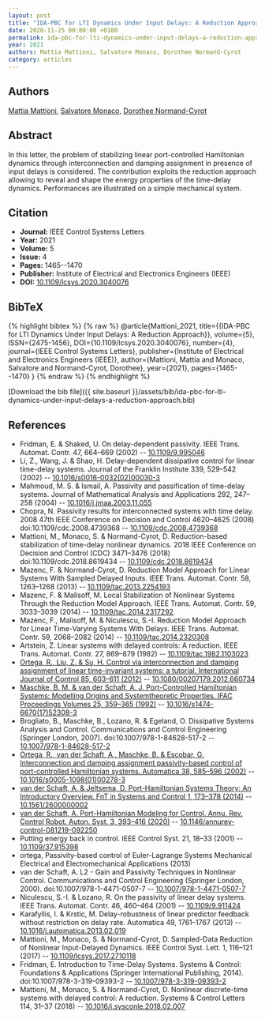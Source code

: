 ```yaml
---
layout: post
title: "IDA-PBC for LTI Dynamics Under Input Delays: A Reduction Approach"
date: 2020-11-25 00:00:00 +0100
permalink: ida-pbc-for-lti-dynamics-under-input-delays-a-reduction-approach
year: 2021
authors: Mattia Mattioni, Salvatore Monaco, Dorothee Normand-Cyrot
category: articles
---
```

 
## Authors
[Mattia Mattioni](authors/mattia-mattioni), [Salvatore Monaco](authors/salvatore-monaco), [Dorothee Normand-Cyrot](authors/dorothee-normand-cyrot)
 
## Abstract
In this letter, the problem of stabilizing linear port-controlled Hamiltonian dynamics through interconnection and damping assignment in presence of input delays is considered. The contribution exploits the reduction approach allowing to reveal and shape the energy properties of the time-delay dynamics. Performances are illustrated on a simple mechanical system.
 
## Citation
- **Journal:** IEEE Control Systems Letters
- **Year:** 2021
- **Volume:** 5
- **Issue:** 4
- **Pages:** 1465--1470
- **Publisher:** Institute of Electrical and Electronics Engineers (IEEE)
- **DOI:** [10.1109/lcsys.2020.3040076](https://doi.org/10.1109/lcsys.2020.3040076)
 
## BibTeX
{% highlight bibtex %}
{% raw %}
@article{Mattioni_2021,
  title={{IDA-PBC for LTI Dynamics Under Input Delays: A Reduction Approach}},
  volume={5},
  ISSN={2475-1456},
  DOI={10.1109/lcsys.2020.3040076},
  number={4},
  journal={IEEE Control Systems Letters},
  publisher={Institute of Electrical and Electronics Engineers (IEEE)},
  author={Mattioni, Mattia and Monaco, Salvatore and Normand-Cyrot, Dorothee},
  year={2021},
  pages={1465--1470}
}
{% endraw %}
{% endhighlight %}
 
[Download the bib file]({{ site.baseurl }}/assets/bib/ida-pbc-for-lti-dynamics-under-input-delays-a-reduction-approach.bib)
 
## References
- Fridman, E. & Shaked, U. On delay-dependent passivity. IEEE Trans. Automat. Contr. 47, 664–669 (2002) -- [10.1109/9.995046](https://doi.org/10.1109/9.995046)
- Li, Z., Wang, J. & Shao, H. Delay-dependent dissipative control for linear time-delay systems. Journal of the Franklin Institute 339, 529–542 (2002) -- [10.1016/s0016-0032(02)00030-3](https://doi.org/10.1016/s0016-0032(02)00030-3)
- Mahmoud, M. S. & Ismail, A. Passivity and passification of time-delay systems. Journal of Mathematical Analysis and Applications 292, 247–258 (2004) -- [10.1016/j.jmaa.2003.11.055](https://doi.org/10.1016/j.jmaa.2003.11.055)
- Chopra, N. Passivity results for interconnected systems with time delay. 2008 47th IEEE Conference on Decision and Control 4620–4625 (2008) doi:10.1109/cdc.2008.4739368 -- [10.1109/cdc.2008.4739368](https://doi.org/10.1109/cdc.2008.4739368)
- Mattioni, M., Monaco, S. & Normand-Cyrot, D. Reduction-based stabilization of time-delay nonlinear dynamics. 2018 IEEE Conference on Decision and Control (CDC) 3471–3476 (2018) doi:10.1109/cdc.2018.8619434 -- [10.1109/cdc.2018.8619434](https://doi.org/10.1109/cdc.2018.8619434)
- Mazenc, F. & Normand-Cyrot, D. Reduction Model Approach for Linear Systems With Sampled Delayed Inputs. IEEE Trans. Automat. Contr. 58, 1263–1268 (2013) -- [10.1109/tac.2013.2254193](https://doi.org/10.1109/tac.2013.2254193)
- Mazenc, F. & Malisoff, M. Local Stabilization of Nonlinear Systems Through the Reduction Model Approach. IEEE Trans. Automat. Contr. 59, 3033–3039 (2014) -- [10.1109/tac.2014.2317292](https://doi.org/10.1109/tac.2014.2317292)
- Mazenc, F., Malisoff, M. & Niculescu, S.-I. Reduction Model Approach for Linear Time-Varying Systems With Delays. IEEE Trans. Automat. Contr. 59, 2068–2082 (2014) -- [10.1109/tac.2014.2320308](https://doi.org/10.1109/tac.2014.2320308)
- Artstein, Z. Linear systems with delayed controls: A reduction. IEEE Trans. Automat. Contr. 27, 869–879 (1982) -- [10.1109/tac.1982.1103023](https://doi.org/10.1109/tac.1982.1103023)
- [Ortega, R., Liu, Z. & Su, H. Control via interconnection and damping assignment of linear time-invariant systems: a tutorial. International Journal of Control 85, 603–611 (2012)](control-via-interconnection-and-damping-assignment-of-linear-time-invariant-systems-a-tutorial) -- [10.1080/00207179.2012.660734](https://doi.org/10.1080/00207179.2012.660734)
- [Maschke, B. M. & van der Schaft, A. J. Port-Controlled Hamiltonian Systems: Modelling Origins and Systemtheoretic Properties. IFAC Proceedings Volumes 25, 359–365 (1992)](port-controlled-hamiltonian-systems-modelling-origins-and-systemtheoretic-properties) -- [10.1016/s1474-6670(17)52308-3](https://doi.org/10.1016/s1474-6670(17)52308-3)
- Brogliato, B., Maschke, B., Lozano, R. & Egeland, O. Dissipative Systems Analysis and Control. Communications and Control Engineering (Springer London, 2007). doi:10.1007/978-1-84628-517-2 -- [10.1007/978-1-84628-517-2](https://doi.org/10.1007/978-1-84628-517-2)
- [Ortega, R., van der Schaft, A., Maschke, B. & Escobar, G. Interconnection and damping assignment passivity-based control of port-controlled Hamiltonian systems. Automatica 38, 585–596 (2002)](interconnection-and-damping-assignment-passivity-based-control-of-port-controlled-hamiltonian-systems) -- [10.1016/s0005-1098(01)00278-3](https://doi.org/10.1016/s0005-1098(01)00278-3)
- [van der Schaft, A. & Jeltsema, D. Port-Hamiltonian Systems Theory: An Introductory Overview. FnT in Systems and Control 1, 173–378 (2014)](port-hamiltonian-systems-theory-an-introductory-overview) -- [10.1561/2600000002](https://doi.org/10.1561/2600000002)
- [van der Schaft, A. Port-Hamiltonian Modeling for Control. Annu. Rev. Control Robot. Auton. Syst. 3, 393–416 (2020)](port-hamiltonian-modeling-for-control) -- [10.1146/annurev-control-081219-092250](https://doi.org/10.1146/annurev-control-081219-092250)
- Putting energy back in control. IEEE Control Syst. 21, 18–33 (2001) -- [10.1109/37.915398](https://doi.org/10.1109/37.915398)
- ortega, Passivity-based control of Euler-Lagrange Systems Mechanical Electrical and Electromechanical Applications (2013)
- van der Schaft, A. L2 - Gain and Passivity Techniques in Nonlinear Control. Communications and Control Engineering (Springer London, 2000). doi:10.1007/978-1-4471-0507-7 -- [10.1007/978-1-4471-0507-7](https://doi.org/10.1007/978-1-4471-0507-7)
- Niculescu, S.-I. & Lozano, R. On the passivity of linear delay systems. IEEE Trans. Automat. Contr. 46, 460–464 (2001) -- [10.1109/9.911424](https://doi.org/10.1109/9.911424)
- Karafyllis, I. & Krstic, M. Delay-robustness of linear predictor feedback without restriction on delay rate. Automatica 49, 1761–1767 (2013) -- [10.1016/j.automatica.2013.02.019](https://doi.org/10.1016/j.automatica.2013.02.019)
- Mattioni, M., Monaco, S. & Normand-Cyrot, D. Sampled-Data Reduction of Nonlinear Input-Delayed Dynamics. IEEE Control Syst. Lett. 1, 116–121 (2017) -- [10.1109/lcsys.2017.2710118](https://doi.org/10.1109/lcsys.2017.2710118)
- Fridman, E. Introduction to Time-Delay Systems. Systems &amp; Control: Foundations &amp; Applications (Springer International Publishing, 2014). doi:10.1007/978-3-319-09393-2 -- [10.1007/978-3-319-09393-2](https://doi.org/10.1007/978-3-319-09393-2)
- Mattioni, M., Monaco, S. & Normand-Cyrot, D. Nonlinear discrete-time systems with delayed control: A reduction. Systems &amp; Control Letters 114, 31–37 (2018) -- [10.1016/j.sysconle.2018.02.007](https://doi.org/10.1016/j.sysconle.2018.02.007)

